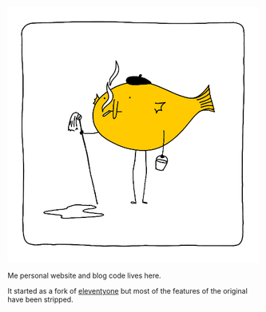 ![School of fish janitor](./logo.png)

Me personal website and blog code lives here.

It started as a fork of [eleventyone](https://github.com/philhawksworth/eleventyone) but most of the features of the original have been stripped.

